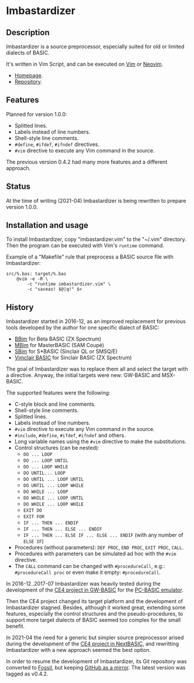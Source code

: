 # Imbastardizer

<!--
Last modified 20210410T1306+0200.
-->

## Description

Imbastardizer is a source preprocessor, especially suited for old or
limited dialects of BASIC.

It's written in Vim Script, and can be executed on [Vim](http://www.vim.org) or
[Neovim](http://neovim.org).

- [Homepage](http://programandala.net/en.program.imbastardizer.html).
- [Repository](http://fossil.programandala.net/imbastardizer).

## Features

Planned for version 1.0.0:

* Splitted lines.
* Labels instead of line numbers.
* Shell-style line comments.
* `#define`, `#ifdef`, `#ifndef` directives.
* `#vim` directive to execute any Vim command in the source.

The previous version 0.4.2 had many more features and a different
approach.

## Status

At the time of writing (2021-04) Imbastardizer is being rewritten to
prepare version 1.0.0.

## Installation and usage

To install Imbastardizer, copy "imbastardizer.vim" to the "~/.vim" directory.
Then the program can be executed with Vim's `runtime` command.

Example of a "Makefile" rule that preprocess a BASIC source file with
Imbastardizer:

```
src/%.bas: target/%.bas
	@vim -e -R \
		-c "runtime imbastardizer.vim" \
		-c "saveas! $@|q!" $<

```

## History 

Imbastardizer started in 2016-12, as an improved replacement for
previous tools developed by the author for one specific dialect of
BASIC:

- [BBim](http://programandala.net/es.programa.bbim.html) for Beta
  BASIC (ZX Spectrum)
- [MBim](http://programandala.net/en.program.mbim.html) for
  MasterBASIC (SAM Coupé)
- [SBim](http://programandala.net/es.programa.sbim.html) for S*BASIC
  (Sinclair QL or SMSQ/E)
- [Vimclair
  BASIC](http://programandala.net/en.program.vimclair_basic.html) for
  Sinclair BASIC (ZX Spectrum)

The goal of Imbastardizer was to replace them all and select the
target with a directive. Anyway, the initial targets were new:
GW-BASIC and MSX-BASIC.

The supported features were the following:

* C-style block and line comments.
* Shell-style line comments.
* Splitted lines.
* Labels instead of line numbers.
* `#vim` directive to execute any Vim command in the source.
* `#include`, `#define`, `#ifdef`, `#ifndef` and others.
* Long variable names using the `#vim` directive to make the
  substitutions.
* Control structures (can be nested):
  * `DO ... LOOP`
  * `DO ... LOOP UNTIL`
  * `DO ... LOOP WHILE`
  * `DO UNTIL... LOOP`
  * `DO UNTIL ... LOOP UNTIL`
  * `DO UNTIL ... LOOP WHILE`
  * `DO WHILE ... LOOP`
  * `DO WHILE ... LOOP UNTIL`
  * `DO WHILE ... LOOP WHILE`
  * `EXIT DO`
  * `EXIT FOR`
  * `IF ... THEN ... ENDIF`
  * `IF ... THEN ... ELSE ... ENDIF`
  * `IF ... THEN ... ELSE IF ... ELSE ... ENDIF` (with any number of
    `ELSE IF`)
* Procedures (without parameters): `DEF PROC`, `END PROC`, `EXIT
  PROC`, `CALL`.
* Procedures with parameters can be simulated ad hoc with the `#vim`
  directive.
* The `CALL` command can be changed with `#procedureCall`, e.g.:
  `#procedureCall proc` or even make it empty: `#procedureCall`.

In 2016-12..2017-07 Imbastardizer was heavily tested during the
development of the [CE4 project in
GW-BASIC](http://fossil.programandala.net/ce4/timeline?r=imbastardizer)
for the [PC-BASIC emulator](http://pc-basic.org).

Then the CE4 project changed its target platform and the development
of Imbastardizer stagned. Besides, although it worked great, extending
some features, especially the control structures and the
pseudo-procedures, to support more target dialects of BASIC seemed too
complex for the small benefit.

In 2021-04 the need for a generic but simpler source preprocessor
arised during the development of the [CE4 project in
NextBASIC](http://fossil.programandala.net/ce4/timeline?r=nextbasic),
and rewritting Imbastardizer with a new approach seemed the best
option.

In order to resume the development of Imbastardizer, its Git
repository was converted to [Fossil](http://fossil-scm.org), but
keeping [GitHub as a
mirror](http://github.com/programandala-net/imbastardizer). The latest
version was tagged as v0.4.2.
